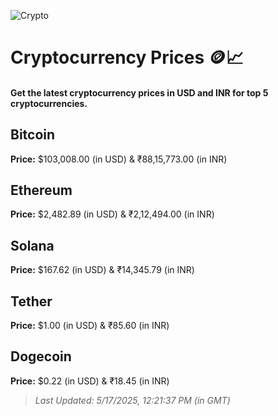
![Crypto](https://www.techguide.com.au/wp-content/uploads/2020/11/crypto3.jpeg)

# Cryptocurrency Prices 🪙📈

#### Get the latest cryptocurrency prices in USD and INR for top 5 cryptocurrencies.

## Bitcoin

**Price:** $103,008.00 (in USD) & ₹88,15,773.00 (in INR)

## Ethereum

**Price:** $2,482.89 (in USD) & ₹2,12,494.00 (in INR)

## Solana

**Price:** $167.62 (in USD) & ₹14,345.79 (in INR)

## Tether

**Price:** $1.00 (in USD) & ₹85.60 (in INR)

## Dogecoin

**Price:** $0.22 (in USD) & ₹18.45 (in INR)

> _Last Updated: 5/17/2025, 12:21:37 PM (in GMT)_
